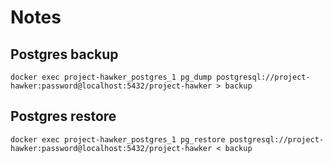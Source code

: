 # Notes

## Postgres backup
```
docker exec project-hawker_postgres_1 pg_dump postgresql://project-hawker:password@localhost:5432/project-hawker > backup
```
## Postgres restore
```
docker exec project-hawker_postgres_1 pg_restore postgresql://project-hawker:password@localhost:5432/project-hawker < backup
```
